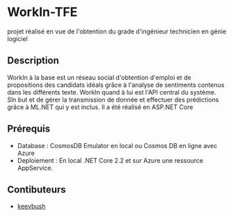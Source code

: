 # WorkIn-TFE
projet réalisé en vue de l'obtention du grade d'ingénieur technicien en génie logiciel
## Description
WorkIn à la base est un réseau social d'obtention d'emploi et de propositions des candidats idéals grâce à l'analyse de sentiments contenus dans les différents texte.
WorkIn quand à lui est l'API central du système. Sln but et de gérer la transmission de donnée et effectuer des prédictions grâce à ML.NET qui y est inclus. Il a été réalisé en ASP.NET Core
## Prérequis
- Database : CosmosDB Emulator en local ou Cosmos DB en ligne avec Azure
- Deploiement :  En local .NET Core 2.2 et sur Azure une ressource AppService.
## Contibuteurs
- [keevbush](https://github.com/keevBush/)

